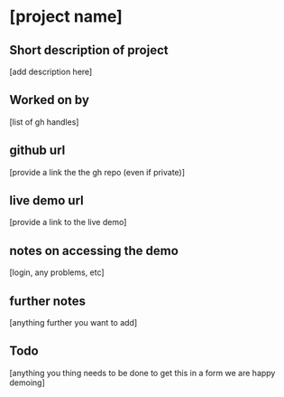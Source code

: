 # [project name]

## Short description of project
[add description here]

## Worked on by
[list of gh handles]

## github url
[provide a link the the gh repo (even if private)]

## live demo url
[provide a link to the live demo]

## notes on accessing the demo
[login, any problems, etc]

## further notes
[anything further you want to add]

## Todo
[anything you thing needs to be done to get this in a form we are happy demoing]
